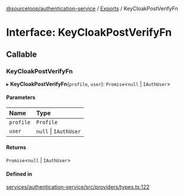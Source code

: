 [@sourceloop/authentication-service](../README.md) / [Exports](../modules.md) / KeyCloakPostVerifyFn

# Interface: KeyCloakPostVerifyFn

## Callable

### KeyCloakPostVerifyFn

▸ **KeyCloakPostVerifyFn**(`profile`, `user`): `Promise`<``null`` \| `IAuthUser`\>

#### Parameters

| Name | Type |
| :------ | :------ |
| `profile` | `Profile` |
| `user` | ``null`` \| `IAuthUser` |

#### Returns

`Promise`<``null`` \| `IAuthUser`\>

#### Defined in

[services/authentication-service/src/providers/types.ts:122](https://github.com/sourcefuse/loopback4-microservice-catalog/blob/6c16af104/services/authentication-service/src/providers/types.ts#L122)
